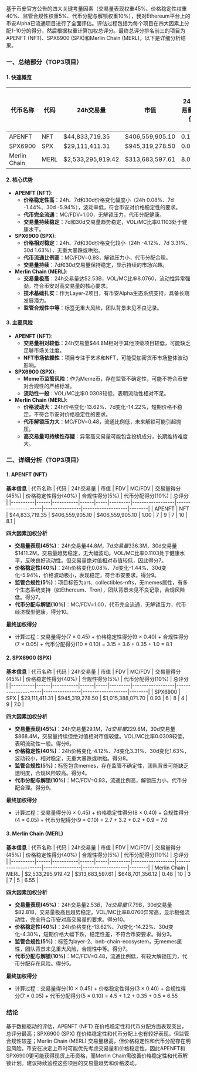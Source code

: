 基于币安官方公告的四大关键考量因素（交易量表现权重45%、价格稳定性权重40%、监管合规性权重5%、代币分配与解锁权重10%），我对Ethereum平台上的币安Alpha已流通项目进行了全面评估。评估过程包括为每个项目在四大因素上分配1-10分的得分，然后根据权重计算加权总评分。最终总评分排名前三的项目为APENFT (NFT)、SPX6900 (SPX)和Merlin Chain (MERL)。以下是详细分析结果。

### 一、总结部分（TOP3项目）

#### 1. 快速概览
| 代币名称 | 代码 | 24h交易量 | 市值 | 24h交易量/市值 | FDV | MC/FDV | 总评分(1-10分) |
|----------|------|-----------|------|----------------|-----|---------|----------------|
| APENFT | NFT | $44,833,719.35 | $406,559,905.10 | 0.1103 | $406,559,905.10 | 1.00 | 8.1 |
| SPX6900 | SPX | $29,111,411.31 | $945,319,278.50 | 0.0308 | $1,015,388,071.70 | 0.93 | 7.0 |
| Merlin Chain | MERL | $2,533,295,919.42 | $313,683,597.61 | 8.0760 | $648,701,356.12 | 0.48 | 6.55 |

#### 2. 核心优势
- **APENFT (NFT)**:
  - **价格稳定性高**：24h、7d和30d价格变化幅度小（24h 0.08%、7d -1.44%、30d -5.94%），波动率低，符合币安对价格稳定性的要求。
  - **代币完全流通**：MC/FDV=1.00，无解锁压力，代币分配健康。
  - **交易量持续稳定**：7d和30d交易量趋势稳定，VOL/MC比率0.1103处于健康水平。
- **SPX6900 (SPX)**:
  - **价格相对稳定**：24h、7d和30d价格变化较小（24h -4.12%、7d 3.31%、30d 1.63%），无重大暴跌或哄抬。
  - **代币流通比例高**：MC/FDV=0.93，解锁压力小，代币分配合理。
  - **交易量持续**：7d和30d交易量保持稳定，显示持续的市场兴趣。
- **Merlin Chain (MERL)**:
  - **交易量极高**：24h交易量达$2.53B，VOL/MC比率8.0760，流动性异常强劲，符合币安对高交易量的核心要求。
  - **技术基础扎实**：作为Layer-2项目，有币安Alpha生态系统支持，具备长期发展潜力。
  - **监管合规性中等**：标签无重大风险，团队背景未见不良记录。

#### 3. 主要风险
- **APENFT (NFT)**:
  - **交易量相对较低**：24h交易量$44.8M相对于其他顶级项目较低，可能缺乏足够市场关注度。
  - **NFT市场依赖性**：项目专注于艺术和NFT，可能受加密货币市场整体波动影响。
- **SPX6900 (SPX)**:
  - **Meme币监管风险**：作为Meme币，存在监管不确定性，可能不符合币安对合规性的严格标准。
  - **流动性一般**：VOL/MC比率0.0308较低，表明流动性相对不足。
- **Merlin Chain (MERL)**:
  - **价格波动大**：24h价格变化-13.62%、7d变化-14.22%，短期价格不稳定，不符合币安对价格稳定性的要求。
  - **代币解锁压力大**：MC/FDV=0.48，流通比例低，未来解锁可能引起抛压。
  - **高交易量可持续性存疑**：异常高交易量可能包含投机成分，长期维持难度大。

### 二、详细分析（TOP3项目）

#### 1. APENFT (NFT)
**基本信息**
| 代币名称 | 代码 | 24h交易量 | 市值 | FDV | MC/FDV | 交易量得分(45%) | 价格稳定性得分(40%) | 合规性得分(5%) | 代币分配得分(10%) | 总评分 |
|----------|------|-----------|------|-----|---------|------------------|---------------------|----------------|-------------------|--------|
| APENFT | NFT | $44,833,719.35 | $406,559,905.10 | $406,559,905.10 | 1.00 | 7 | 9 | 7 | 10 | 8.1 |

**四大因素加权分析**
- **交易量表现(45%)**：24h交易量$44.8M，7d交易量$336.3M，30d交易量$1411.2M，交易量趋势稳定，无大幅波动。VOL/MC比率0.1103处于健康水平，反映良好流动性。但交易量绝对值相对市值较低，因此得分7。
- **价格稳定性(40%)**：24h价格变化0.08%、7d变化-1.44%、30d变化-5.94%，价格波动极小，表现稳定，符合币安要求。得分9。
- **监管合规性(5%)**：项目标签为art、collectibles-nfts，无memes属性，有多个生态系统支持（如Ethereum、Tron），团队背景未见不良记录，合规风险低。得分7。
- **代币分配与解锁(10%)**：MC/FDV=1.00，代币完全流通，无解锁压力，代币经济模型健康。得分10。

**最终加权得分**
- 计算过程：交易量得分(7 × 0.45) + 价格稳定性得分(9 × 0.40) + 合规性得分(7 × 0.05) + 代币分配得分(10 × 0.10) = 3.15 + 3.6 + 0.35 + 1.0 = 8.1

#### 2. SPX6900 (SPX)
**基本信息**
| 代币名称 | 代码 | 24h交易量 | 市值 | FDV | MC/FDV | 交易量得分(45%) | 价格稳定性得分(40%) | 合规性得分(5%) | 代币分配得分(10%) | 总评分 |
|----------|------|-----------|------|-----|---------|------------------|---------------------|----------------|-------------------|--------|
| SPX6900 | SPX | $29,111,411.31 | $945,319,278.50 | $1,015,388,071.70 | 0.93 | 6 | 8 | 4 | 9 | 7.0 |

**四大因素加权分析**
- **交易量表现(45%)**：24h交易量$29.1M，7d交易量$229.8M，30d交易量$868.4M，交易量持续但绝对值相对市值较低。VOL/MC比率0.0308较低，表明流动性一般。得分6。
- **价格稳定性(40%)**：24h价格变化-4.12%、7d变化3.31%、30d变化1.63%，波动较小，相对稳定，无重大暴跌或哄抬。得分8。
- **监管合规性(5%)**：标签包含memes，存在监管不确定性，团队背景可能缺乏透明度，合规风险较高。得分4。
- **代币分配与解锁(10%)**：MC/FDV=0.93，流通比例高，解锁压力小，代币分配合理。得分9。

**最终加权得分**
- 计算过程：交易量得分(6 × 0.45) + 价格稳定性得分(8 × 0.40) + 合规性得分(4 × 0.05) + 代币分配得分(9 × 0.10) = 2.7 + 3.2 + 0.2 + 0.9 = 7.0

#### 3. Merlin Chain (MERL)
**基本信息**
| 代币名称 | 代码 | 24h交易量 | 市值 | FDV | MC/FDV | 交易量得分(45%) | 价格稳定性得分(40%) | 合规性得分(5%) | 代币分配得分(10%) | 总评分 |
|----------|------|-----------|------|-----|---------|------------------|---------------------|----------------|-------------------|--------|
| Merlin Chain | MERL | $2,533,295,919.42 | $313,683,597.61 | $648,701,356.12 | 0.48 | 10 | 3 | 7 | 5 | 6.55 |

**四大因素加权分析**
- **交易量表现(45%)**：24h交易量$2.53B，7d交易量$17.79B，30d交易量$82.81B，交易量极高且趋势稳定。VOL/MC比率8.0760异常高，显示极强流动性，完全符合币安对高交易量的要求。得分10。
- **价格稳定性(40%)**：24h价格变化-13.62%、7d变化-14.22%、30d变化-4.30%，短期价格大幅下跌，稳定性差，不符合币安要求。得分3。
- **监管合规性(5%)**：标签为layer-2、bnb-chain-ecosystem，无memes属性，团队背景未见重大风险，合规性中等。得分7。
- **代币分配与解锁(10%)**：MC/FDV=0.48，流通比例低，有较大解锁压力，代币分配存在风险。得分5。

**最终加权得分**
- 计算过程：交易量得分(10 × 0.45) + 价格稳定性得分(3 × 0.40) + 合规性得分(7 × 0.05) + 代币分配得分(5 × 0.10) = 4.5 + 1.2 + 0.35 + 0.5 = 6.55

### 结论
基于数据驱动的评估，APENFT (NFT) 在价格稳定性和代币分配方面表现突出，总评分最高；SPX6900 (SPX) 在价格稳定性和代币分配上也有较好表现，但监管合规性较差；Merlin Chain (MERL) 交易量极高，但价格稳定性和代币分配存在明显风险。币安在决定上币时可能优先考虑交易量和价格稳定性，因此APENFT和SPX6900更可能获得现货上币资格，而Merlin Chain需改善价格稳定性和代币解锁计划。建议持续监控这些项目的交易量趋势和价格波动。
